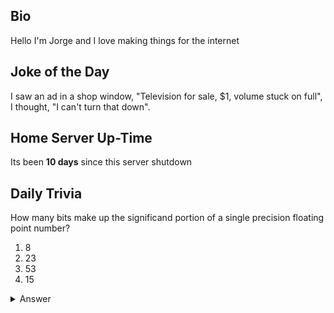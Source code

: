 ## Bio

Hello I'm Jorge and I love making things for the internet

## Joke of the Day

I saw an ad in a shop window, "Television for sale, $1, volume stuck on full", I thought, "I can't turn that down".

## Home Server Up-Time

Its been **10 days** since this server shutdown


## Daily Trivia

How many bits make up the significand portion of a single precision floating point number?
 1. 8
 2. 23
 3. 53
 4. 15

<details>
  <summary>Answer</summary>
  23
</details>
